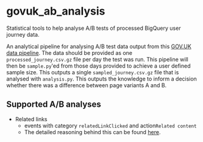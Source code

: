 # govuk_ab_analysis
Statistical tools to help analyse A/B tests of processed BigQuery user journey data.

An analytical pipeline for analysing A/B test data output from this
 [GOV.UK data pipeline](https://github.com/alphagov/govuk-network-data).
  The data should be provided as one `processed_journey.csv.gz` file per day the test was run.
   This pipeline will then be `sample.py`'ed from those days provided to achieve a user defined sample size.
    This outputs a single `sampled_journey.csv.gz` file that is analysed with `analysis.py`. 
    This outputs the knowledge to inform a decision whether there was a difference between page variants A and B.
    
 ## Supported A/B analyses
 * Related links
    * events with category `relatedLinkClicked` and action`Related content`
    * The detailed reasoning behind this can be found
     [here](https://github.com/alphagov/govuk-network-data/pull/88/files#diff-815d8e4ad52e4baf14e58409ed32215f).
